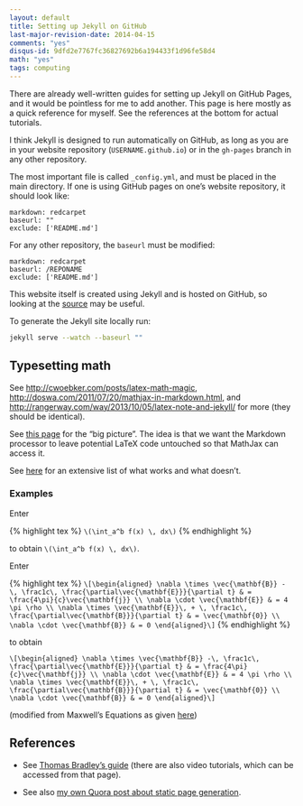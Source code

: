 ```yaml
---
layout: default
title: Setting up Jekyll on GitHub
last-major-revision-date: 2014-04-15
comments: "yes"
disqus-id: 9dfd2e7767fc36827692b6a194433f1d96fe58d4
math: "yes"
tags: computing
---
```


There are already well-written guides for setting up Jekyll on GitHub Pages, and it would be pointless for me to add another.
This page is here mostly as a quick reference for myself.
See the references at the bottom for actual tutorials.

I think Jekyll is designed to run automatically on GitHub, as long as you are in your website repository (<code>USERNAME.github.io</code>) or in the <code>gh-pages</code> branch in any other repository.

The most important file is called <code>\_config.yml</code>, and must be placed in the main directory.
If one is using GitHub pages on one’s website repository, it should look like:

```
markdown: redcarpet
baseurl: ""
exclude: ['README.md']
```

For any other repository, the <code>baseurl</code> must be modified:

    markdown: redcarpet
    baseurl: /REPONAME
    exclude: ['README.md']

This website itself is created using Jekyll and is hosted on GitHub, so looking at the [source](https://github.com/riceissa/riceissa.github.io) may be useful.

To generate the Jekyll site locally run:

``` bash
jekyll serve --watch --baseurl ""
```

## Typesetting math

See <http://cwoebker.com/posts/latex-math-magic>, <http://doswa.com/2011/07/20/mathjax-in-markdown.html>, and <http://rangerway.com/way/2013/10/05/latex-note-and-jekyll/> for more (they should be identical).

See [this page](http://stackoverflow.com/a/11093303/3422337) for the “big picture”.
The idea is that we want the Markdown processor to leave potential LaTeX code untouched so that MathJax can access it.

See [here](/math/math-test.html) for an extensive list of what works and what doesn’t.

<h3 id="examples">Examples</h3>

Enter

{% highlight tex %}
`\(\int_a^b f(x) \, dx\)`
{% endhighlight %}

to obtain `\(\int_a^b f(x) \, dx\)`.

Enter

{% highlight tex %}
`\[\begin{aligned}
\nabla \times \vec{\mathbf{B}} -\, \frac1c\, \frac{\partial\vec{\mathbf{E}}}{\partial t}
& = \frac{4\pi}{c}\vec{\mathbf{j}} \\
\nabla \cdot \vec{\mathbf{E}}
& = 4 \pi \rho \\
\nabla \times \vec{\mathbf{E}}\, +
\, \frac1c\, \frac{\partial\vec{\mathbf{B}}}{\partial t}
& = \vec{\mathbf{0}} \\
\nabla \cdot \vec{\mathbf{B}} & = 0 \end{aligned}\]`
{% endhighlight %}

to obtain

`\[\begin{aligned}
\nabla \times \vec{\mathbf{B}} -\, \frac1c\, \frac{\partial\vec{\mathbf{E}}}{\partial t}
& = \frac{4\pi}{c}\vec{\mathbf{j}} \\
\nabla \cdot \vec{\mathbf{E}}
& = 4 \pi \rho \\
\nabla \times \vec{\mathbf{E}}\, +
\, \frac1c\, \frac{\partial\vec{\mathbf{B}}}{\partial t}
& = \vec{\mathbf{0}} \\
\nabla \cdot \vec{\mathbf{B}} & = 0 \end{aligned}\]`

(modified from Maxwell’s Equations as given [here](http://www.mathjax.org/demos/tex-samples/))

## References

- See [Thomas Bradley’s guide](https://github.com/algonquindesign/jekyll) (there are also video tutorials, which can be accessed from that page).

- See also [my own Quora post about static page generation](https://www.quora.com/Issa-Rice/Data-Archiving/Static-page-generation).
